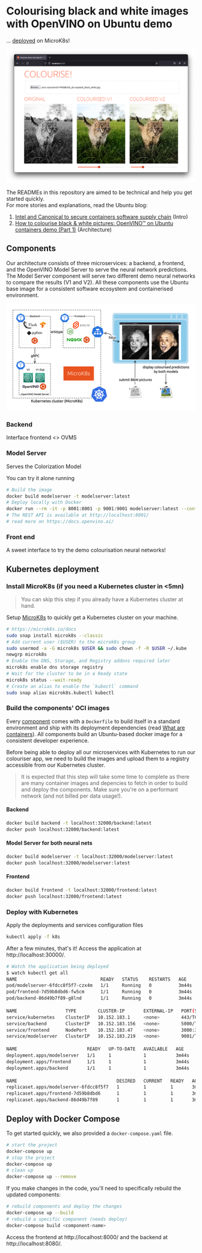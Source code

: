 # Colourising black and white images with OpenVINO on Ubuntu demo
... [deployed](#Kubernetes-deployment) on MicroK8s!

![Colouriser app demo with a cat picture colourised.](./docs/img/colourise-app-browser-cat.png)

The READMEs in this repository are aimed to be technical and help you get started quickly.    
For more stories and explanations, read the Ubuntu blog:
1. [Intel and Canonical to secure containers software supply chain](https://ubuntu.com/blog/secure-containers-supply-chain-intel-openvino-canonical) (Intro)
 2. [How to colourise black & white pictures: OpenVINO™ on Ubuntu containers demo (Part 1)](https://ubuntu.com/blog/how-to-colourise-black-white-pictures-openvino-containers-part-1) (Architecture)
<!-- 3. []() (How to) TODO: blog #2 -->

## Components 

Our architecture consists of three microservices: a backend, a frontend, and the OpenVINO Model Server to serve the neural network predictions. The Model Server component will serve two different demo neural networks to compare the results (V1 and V2). All these components use the Ubuntu base image for a consistent software ecosystem and containerised environment.

![Diagram of the microservices architecture deployed with Kubernetes and demo with the famous Einstein stucking his tongue out picture.](./docs/img/architecture-demo.drawio.png)

### Backend

Interface frontend <> OVMS
<!-- TODO -->

### Model Server

Serves the Colorization Model

You can try it alone running
```sh
# Build the image
docker build modelserver -t modelserver:latest
# Deploy locally with Docker
docker run --rm -it -p 8001:8001 -p 9001:9001 modelserver:latest --config_path /models_config.json --port 9001 --rest_port 8001
# The REST API is available at http://localhost:8001/
# read more on https://docs.openvino.ai/
```
<!-- TODO -->

### Front end

A sweet interface to try the demo colourisation neural networks!
<!-- TODO -->

## Kubernetes deployment

### Install MicroK8s (if you need a Kubernetes cluster in <5mn)

> You can skip this step if you already have a Kubernetes cluster at hand.

Setup [MicroK8s](https://microk8s.io/) to quickly get a Kubernetes cluster on your machine.

```sh
# https://microk8s.io/docs
sudo snap install microk8s --classic
# Add current user ($USER) to the microk8s group
sudo usermod -a -G microk8s $USER && sudo chown -f -R $USER ~/.kube
newgrp microk8s
# Enable the DNS, Storage, and Registry addons required later
microk8s enable dns storage registry
# Wait for the cluster to be in a Ready state
microk8s status --wait-ready
# Create an alias to enable the `kubectl` command
sudo snap alias microk8s.kubectl kubectl
```

### Build the components' OCI images

Every [component](#Components) comes with a `Dockerfile` to build itself in a  standard environment and ship with its deployment dependencies (read [What are containers](https://ubuntu.com/containers/what-are-containers)). All components build an Ubuntu-based docker image for a consistent developer experience.

Before being able to deploy all our microservices with Kubernetes to run our colouriser app, we need to build the images and upload them to a registry accessible from our Kubernetes cluster.

> It is expected that this step will take some time to complete as there are many container images and depencies to fetch in order to build and deploy the components. Make sure you're on a performant network (and not billed per data usage!).

#### Backend

```sh
docker build backend -t localhost:32000/backend:latest
docker push localhost:32000/backend:latest
```

#### Model Server for both neural nets

```sh
docker build modelserver -t localhost:32000/modelserver:latest
docker push localhost:32000/modelserver:latest
```

#### Frontend

```sh
docker build frontend -t localhost:32000/frontend:latest
docker push localhost:32000/frontend:latest
```

### Deploy with Kubernetes

Apply the deployments and services configuration files

```sh
kubectl apply -f k8s
```

After a few minutes, that's it! Access the application at http://localhost:30000/.

```sh
# Watch the application being deployed
$ watch kubectl get all
NAME                               READY   STATUS    RESTARTS   AGE
pod/modelserver-6fdcc8f5f7-czx4m   1/1     Running   0          3m44s
pod/frontend-7d59b8dbd6-fw5cm      1/1     Running   0          3m44s
pod/backend-86d49b7f89-g8lnd       1/1     Running   0          3m44s

NAME                  TYPE        CLUSTER-IP       EXTERNAL-IP   PORT(S)          AGE
service/kubernetes    ClusterIP   10.152.183.1     <none>        443/TCP          27m
service/backend       ClusterIP   10.152.183.156   <none>        5000/TCP         3m44s
service/frontend      NodePort    10.152.183.47    <none>        3000:30000/TCP   3m44s
service/modelserver   ClusterIP   10.152.183.219   <none>        9001/TCP         3m44s

NAME                          READY   UP-TO-DATE   AVAILABLE   AGE
deployment.apps/modelserver   1/1     1            1           3m44s
deployment.apps/frontend      1/1     1            1           3m44s
deployment.apps/backend       1/1     1            1           3m44s

NAME                                     DESIRED   CURRENT   READY   AGE
replicaset.apps/modelserver-6fdcc8f5f7   1         1         1       3m44s
replicaset.apps/frontend-7d59b8dbd6      1         1         1       3m44s
replicaset.apps/backend-86d49b7f89       1         1         1       3m44s
```

## Deploy with Docker Compose

To get started quickly, we also provided a `docker-compose.yaml` file.

```sh
# start the project
docker-compose up
# stop the project
docker-compose up
# clean up
docker-compose up --remove
```

If you make changes in the code, you'll need to specifically rebuild the updated components:

```sh
# rebuild components and deploy the changes
docker-compose up --build
# rebuild a specific component (needs deploy)
docker-compose build <component-name>
```

Access the frontend at http://localhost:8000/ and the backend at http://localhost:8080/.
